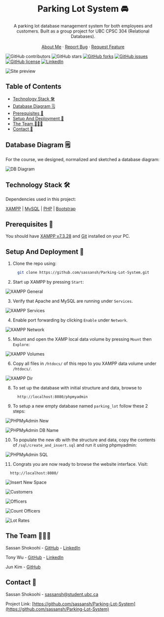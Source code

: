 <!-- PROJECT LOGO -->
<br />
<p align="center">
  <h1 align="center">Parking Lot System 🚘</h1>

  <p align="center">
    A parking lot database management system for both employees and customers. Built as a group project for UBC CPSC 304 (Relational Databases).
    <br />
    <br />
    <a href="https://sassanshokoohi.ca">About Me</a>
    ·
    <a href="https://github.com/sassansh/Parking-Lot-System/issues">Report Bug</a>
    ·
    <a href="https://github.com/sassansh/Parking-Lot-System/issues">Request Feature</a>
  </p>
</p>

![GitHub contributors](https://img.shields.io/github/contributors/sassansh/Parking-Lot-System?color=ffcc66&style=for-the-badge)
![GitHub stars](https://img.shields.io/github/stars/sassansh/Parking-Lot-System?color=ffcc66&style=for-the-badge)
[![GitHub forks](https://img.shields.io/github/forks/sassansh/Parking-Lot-System?style=for-the-badge)](https://github.com/sassansh/Parking-Lot-System/network)
[![GitHub issues](https://img.shields.io/github/issues/sassansh/Parking-Lot-System?color=ffcc66&style=for-the-badge)](https://github.com/sassansh/Parking-Lot-System/issues)
[![GitHub license](https://img.shields.io/github/license/sassansh/Parking-Lot-System?style=for-the-badge)](https://github.com/sassansh/Parking-Lot-System/blob/master/LICENSE)
[![LinkedIn][linkedin-shield]][linkedin-url]

![Site preview](/images/homepage.png)

## Table of Contents

- [Technology Stack 🛠️](#technology-stack-)
- [Database Diagram 🗒](#database-diagram-)
- [Prerequisites 🍪](#prerequisites-)
- [Setup And Deployment 🔧](#setup-and-deployment-)
- [The Team 👨🏻‍💻](#the-team-)
- [Contact 📧](#contact-)

## Database Diagram 🗒

For the course, we designed, normalized and sketched a database diagram:

![DB Diagram](/images/db-diagram.png)
## Technology Stack 🛠️

Dependencies used in this project:

[XAMPP](https://www.apachefriends.org/index.html)
| [MySQL](https://www.mysql.com/)
| [PHP](https://www.php.net/)
| [Bootstrap](https://getbootstrap.com/)

## Prerequisites 🍪

You should have [XAMPP v7.3.28](https://www.apachefriends.org/download.html) and [Git](https://git-scm.com/) installed on your PC.

## Setup And Deployment 🔧

1. Clone the repo using:

   ```bash
     git clone https://github.com/sassansh/Parking-Lot-System.git
   ```

2. Start up XAMPP by pressing `Start`:

![XAMPP General](/images/xampp-general.png)

3. Verify that Apache and MySQL are running under `Services`.

![XAMPP Services](/images/xampp-services.png)

4. Enable port forwarding by clicking `Enable` under `Network`.

![XAMPP Network](/images/xampp-network.png)

5. Mount and open the XAMP local data volume by pressing `Mount` then `Explore`:

![XAMPP Volumes](/images/xampp-volumes.png)

6. Copy all files in `/htdocs/` of this repo to you XAMPP data volume under `/htdocs/`.

![XAMPP Dir](/images/xampp-dir.png)

8. To set up the database with initial structure and data, browse to 

   ```https
     http://localhost:8080/phpmyadmin
   ```

9. To setup a new empty database named `parking_lot` follow these 2 steps:

![PHPMyAdmin New](/images/phpmyadmin-new.png)

![PHPMyAdmin DB Name](/images/phpmyadmin-dbnew.png)

10. To populate the new db with the structure and data, copy the contents of `/sql/create_and_insert.sql` and run it using phpmyadmin:

![PHPMyAdmin SQL](/images/phpmyadmin-sql.png)

11. Congrats you are now ready to browse the website interface. Visit:

   ```https
     http://localhost:8080/
   ```

![Insert New Space](/images/insert-new-space.png)

![Customers](/images/customers.png)

![Officers](/images/officers.png)

![Count Officers](/images/count-officers.png)

![Lot Rates](/images/lot-rates.png)

## The Team 👨🏻‍💻

Sassan Shokoohi - [GitHub](https://github.com/sassansh) - [LinkedIn](https://www.linkedin.com/in/sassanshokoohi/)

Tony Wu - [GitHub](https://github.com/itstonywu) - [LinkedIn](https://www.linkedin.com/in/tonywu94/)

Jun Kim - [GitHub](https://github.com/Junkim97)


## Contact 📧

Sassan Shokoohi - sassansh@student.ubc.ca

Project Link: [https://github.com/sassansh/Parking-Lot-System](https://github.com/sassansh/Parking-Lot-System)

[linkedin-shield]: https://img.shields.io/badge/-LinkedIn-black.svg?style=for-the-badge&logo=linkedin&colorB=555
[linkedin-url]: https://www.linkedin.com/in/sassanshokoohi/
